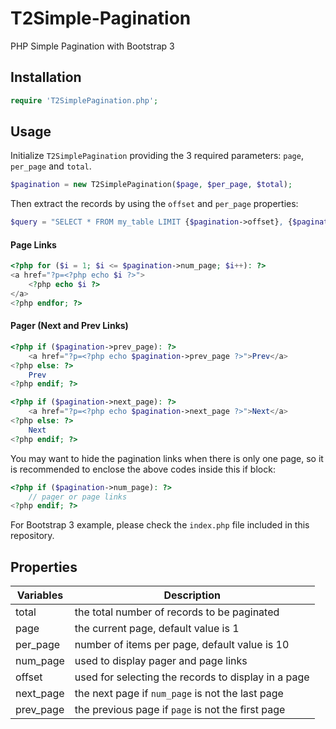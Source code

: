 T2Simple-Pagination
==========================

PHP Simple Pagination with Bootstrap 3

## Installation
```php
require 'T2SimplePagination.php';
```

## Usage
Initialize `T2SimplePagination` providing the 3 required parameters: `page`, `per_page` and `total`.

```php
$pagination = new T2SimplePagination($page, $per_page, $total);
```

Then extract the records by using the `offset` and `per_page` properties:
```php
$query = "SELECT * FROM my_table LIMIT {$pagination->offset}, {$pagination->per_page}"
```

#### Page Links
```php
<?php for ($i = 1; $i <= $pagination->num_page; $i++): ?>
<a href="?p=<?php echo $i ?>">
    <?php echo $i ?>
</a>
<?php endfor; ?>
```

#### Pager (Next and Prev Links)
```php
<?php if ($pagination->prev_page): ?>
    <a href="?p=<?php echo $pagination->prev_page ?>">Prev</a>
<?php else: ?>
    Prev
<?php endif; ?>

<?php if ($pagination->next_page): ?>
    <a href="?p=<?php echo $pagination->next_page ?>">Next</a>
<?php else: ?>
    Next
<?php endif; ?>
```
You may want to hide the pagination links when there is only one page, so it is recommended to enclose the above codes inside this if block:
```php
<?php if ($pagination->num_page): ?>
    // pager or page links
<?php endif; ?>
```

For Bootstrap 3 example, please check the `index.php` file included in this repository.

## Properties

Variables | Description
----------|---------------------------------------------------------------------
total     | the total number of records to be paginated
page      | the current page, default value is 1
per_page  | number of items per page, default value is 10
num_page  | used to display pager and page links
offset    | used for selecting the records to display in a page
next_page | the next page if `num_page` is not the last page
prev_page | the previous page if `page` is not the first page
